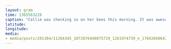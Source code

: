 ```yaml
---
layout: gram
time: 1365563220
caption: "Callie was checking in on her bees this morning. It was awesome watching her work."
latitude: 
longitude: 
media:
- media/posts/201304/11266345_1072876446075729_1261974739_n_17842660642000351.jpg
---
```

